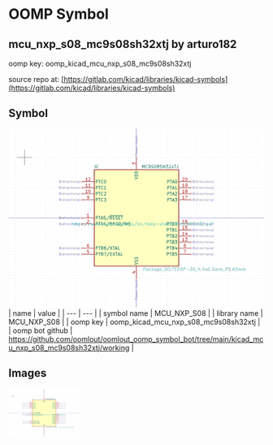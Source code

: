 # OOMP Symbol  
## mcu_nxp_s08_mc9s08sh32xtj  by arturo182  
  
oomp key: oomp_kicad_mcu_nxp_s08_mc9s08sh32xtj  
  
source repo at: [https://gitlab.com/kicad/libraries/kicad-symbols](https://gitlab.com/kicad/libraries/kicad-symbols)  
## Symbol  
  
[![working.png](working_600.png)](working.png)  
| name | value | 
| --- | --- | 
| symbol name | MCU_NXP_S08 | 
| library name | MCU_NXP_S08 | 
| oomp key | oomp_kicad_mcu_nxp_s08_mc9s08sh32xtj | 
| oomp bot github | https://github.com/oomlout/oomlout_oomp_symbol_bot/tree/main/kicad_mcu_nxp_s08_mc9s08sh32xtj/working | 
## Images  
  
[![working.png](working_140.png)](working.png)  
